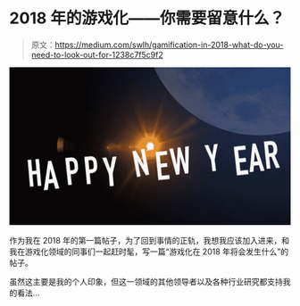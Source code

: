 # 2018 年的游戏化——你需要留意什么？

> 原文：<https://medium.com/swlh/gamification-in-2018-what-do-you-need-to-look-out-for-1238c7f5c9f2>

![](img/79430c6bfabf331f1cb6a9d75af0c044.png)

作为我在 2018 年的第一篇帖子，为了回到事情的正轨，我想我应该加入进来，和我在游戏化领域的同事们一起赶时髦，写一篇“游戏化在 2018 年将会发生什么”的帖子。

虽然这主要是我的个人印象，但这一领域的其他领导者以及各种行业研究都支持我的看法…